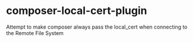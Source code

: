 composer-local-cert-plugin
==========================

Attempt to make composer always pass the local_cert when connecting to the Remote File System
